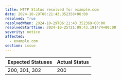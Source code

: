 ```yaml
---
title: HTTP Status resolved for example.com
date: 2024-10-29T06:21:43.352358+00:00
resolved: True
resolvedWhen: 2024-10-29T06:21:43.352369+00:00
resolvedStartTime: 2024-10-25T21:09:43.191474+00:00
severity: notice
affected:
  - example.com
section: issue
---
```


| Expected Statuses | Actual Status  |
|-------------------|----------------|
| 200, 301, 302 | 200 |
